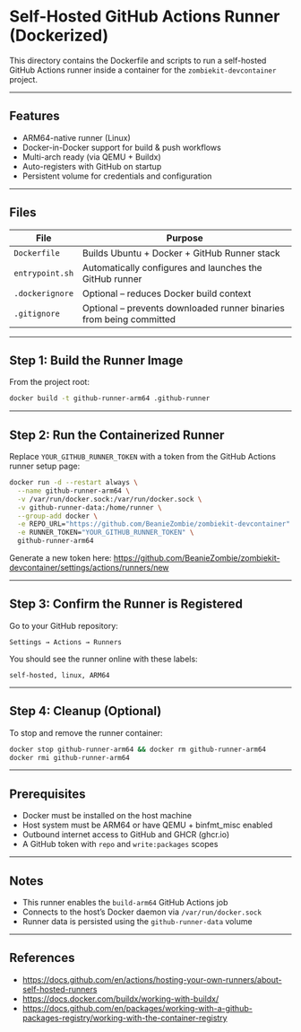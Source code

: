 # Self-Hosted GitHub Actions Runner (Dockerized)

This directory contains the Dockerfile and scripts to run a self-hosted GitHub Actions runner inside a container for the `zombiekit-devcontainer` project.

---

## Features

- ARM64-native runner (Linux)
- Docker-in-Docker support for build & push workflows
- Multi-arch ready (via QEMU + Buildx)
- Auto-registers with GitHub on startup
- Persistent volume for credentials and configuration

---

## Files

| File             | Purpose                                                        |
|------------------|----------------------------------------------------------------|
| `Dockerfile`     | Builds Ubuntu + Docker + GitHub Runner stack                  |
| `entrypoint.sh`  | Automatically configures and launches the GitHub runner       |
| `.dockerignore`  | Optional – reduces Docker build context                       |
| `.gitignore`     | Optional – prevents downloaded runner binaries from being committed |

---

## Step 1: Build the Runner Image

From the project root:

```bash
docker build -t github-runner-arm64 .github-runner
```

---

## Step 2: Run the Containerized Runner

Replace `YOUR_GITHUB_RUNNER_TOKEN` with a token from the GitHub Actions runner setup page:

```bash
docker run -d --restart always \
  --name github-runner-arm64 \
  -v /var/run/docker.sock:/var/run/docker.sock \
  -v github-runner-data:/home/runner \
  --group-add docker \
  -e REPO_URL="https://github.com/BeanieZombie/zombiekit-devcontainer" \
  -e RUNNER_TOKEN="YOUR_GITHUB_RUNNER_TOKEN" \
  github-runner-arm64
```

Generate a new token here:
https://github.com/BeanieZombie/zombiekit-devcontainer/settings/actions/runners/new

---

## Step 3: Confirm the Runner is Registered

Go to your GitHub repository:

```
Settings → Actions → Runners
```

You should see the runner online with these labels:

```
self-hosted, linux, ARM64
```

---

## Step 4: Cleanup (Optional)

To stop and remove the runner container:

```bash
docker stop github-runner-arm64 && docker rm github-runner-arm64
docker rmi github-runner-arm64
```

---

## Prerequisites

- Docker must be installed on the host machine
- Host system must be ARM64 or have QEMU + binfmt_misc enabled
- Outbound internet access to GitHub and GHCR (ghcr.io)
- A GitHub token with `repo` and `write:packages` scopes

---

## Notes

- This runner enables the `build-arm64` GitHub Actions job
- Connects to the host’s Docker daemon via `/var/run/docker.sock`
- Runner data is persisted using the `github-runner-data` volume

---

## References

- https://docs.github.com/en/actions/hosting-your-own-runners/about-self-hosted-runners
- https://docs.docker.com/buildx/working-with-buildx/
- https://docs.github.com/en/packages/working-with-a-github-packages-registry/working-with-the-container-registry
